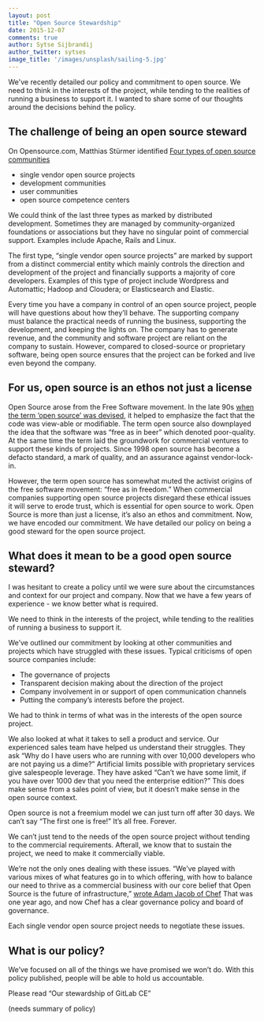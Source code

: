 ```yaml
---
layout: post
title: "Open Source Stewardship"
date: 2015-12-07
comments: true
author: Sytse Sijbrandij
author_twitter: sytses
image_title: '/images/unsplash/sailing-5.jpg'
---
```

We've recently detailed our policy and commitment to open source. We need to think in the interests of the project, while tending to the realities of running a business to support it. I wanted to share some of our thoughts around the decisions behind the policy.  

<!-- more -->

## The challenge of being an open source steward 

On Opensource.com, Matthias Stürmer identified [Four types of open source communities](http://opensource.com/business/13/6/four-types-organizational-structures-within-open-source-communities)
- single vendor open source projects
- development communities
- user communities
- open source competence centers

We could think of the last three types as marked by distributed development. Sometimes they are managed by community-organized foundations or associations but they have no singular point of commercial support. Examples include Apache, Rails and Linux. 

The first type, “single vendor open source projects” are marked by support from a distinct commercial entity which mainly controls the direction and development of the project and financially supports a majority of core developers. Examples of this type of project include Wordpress and Automattic; Hadoop and Cloudera; or Elasticsearch and Elastic. 

Every time you have a company in control of an open source project, people will have questions about how they’ll behave. The supporting company must balance the practical needs of running the business, supporting the development, and keeping the lights on. The company has to generate revenue, and the community and software project are reliant on the company to sustain. However, compared to closed-source or proprietary software, being open source ensures that the project can be forked and live even beyond the company. 

## For us, open source is an ethos not just a license

Open Source arose from the Free Software movement. In the late 90s [when the term ‘open source’ was devised](https://en.wikipedia.org/wiki/Open_source#The_emergence_of_the_.22open_source.22_term), it helped to emphasize the fact that the code was view-able or modifiable. The term open source also downplayed the idea that the software was “free as in beer” which denoted poor-quality. At the same time the term laid the groundwork for commercial ventures to support these kinds of projects. Since 1998 open source has become a defacto standard, a mark of quality, and an assurance against vendor-lock-in. 

However, the term open source has somewhat muted the activist origins of the free software movement: “free as in freedom.” When commercial companies supporting open source projects disregard these ethical issues it will serve to erode trust, which is essential for open source to work. Open Source is more than just a license, it’s also an ethos and commitment. Now, we have encoded our commitment. We have detailed our policy on being a good steward for the open source project. 

## What does it mean to be a good open source steward?

I was hesitant to create a policy until we were sure about the circumstances and context for our project and company. Now that we have a few years of experience - we know better what is required. 

We need to think in the interests of the project, while tending to the realities of running a business to support it. 

We’ve outlined our commitment by looking at other communities and projects which have struggled with these issues. Typical criticisms of open source companies include: 
- The governance of projects
- Transparent decision making about the direction of the project
- Company involvement in or support of open communication channels 
- Putting the company’s interests before the project. 

We had to think in terms of what was in the interests of the open source project. 

We also looked at what it takes to sell a product and service. Our experienced sales team have helped us understand their struggles. They ask “Why do I have users who are running with over 10,000 developers who are not paying us a dime?” Artificial limits possible with proprietary services give salespeople leverage. They have asked “Can’t we have some limit, if you have over 1000 dev that you need the enterprise edition?” This does make sense from a sales point of view, but it doesn’t make sense in the open source context. 

Open source is not a freemium model we can just turn off after 30 days. We can’t say “The first one is free!” It’s all free. Forever. 

We can’t just tend to the needs of the open source project without tending to the commercial requirements. Afterall, we know that to sustain the project, we need to make it commercially viable. 

We’re not the only ones dealing with these issues. “We’ve played with various mixes of what features go in to which offering, with how to balance our need to thrive as a commercial business with our core belief that Open Source is the future of infrastructure,” [wrote Adam Jacob of Chef](https://www.chef.io/blog/2014/09/08/there-is-one-chef-server-and-it-is-open-source/) That was one year ago, and now Chef has a clear governance policy and board of governance. 

Each single vendor open source project needs to negotiate these issues. 

## What is our policy?

We’ve focused on all of the things we have promised we won’t do. With this policy published, people will be able to hold us accountable. 

Please read “Our stewardship of GitLab CE” 

(needs summary of policy)